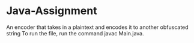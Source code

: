# Java-Assignment
An encoder that takes in a plaintext and encodes it to another obfuscated string
To run the file, run the command javac Main.java.
